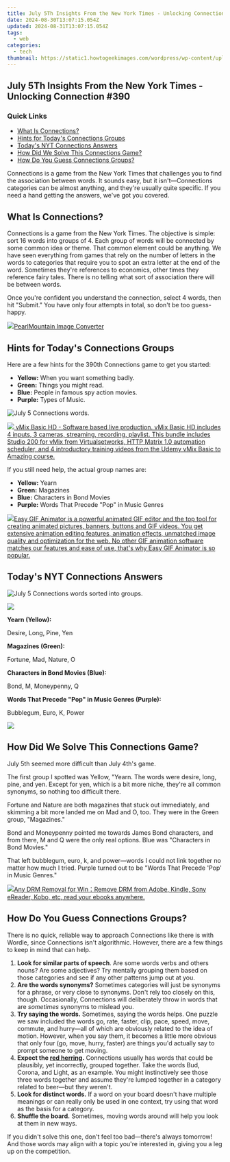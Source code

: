 ```yaml
---
title: July 5Th Insights From the New York Times - Unlocking Connection #390
date: 2024-08-30T13:07:15.054Z
updated: 2024-08-31T13:07:15.054Z
tags:
  - web
categories:
  - tech
thumbnail: https://static1.howtogeekimages.com/wordpress/wp-content/uploads/2024/06/nyt-connections-game-icon-on-a-phone-screen-and-several-magnifying-glasses-and-question-marks-around-it.jpg
---
```


## July 5Th Insights From the New York Times - Unlocking Connection #390

### Quick Links

* [What Is Connections?](https://article-tips.techidaily.com/updated-taking-video-action-with-gopro-burst-technology/)
* [Hints for Today's Connections Groups](https://win-answers.techidaily.com/solution-steps-overcoming-the-frustration-of-madden-21-freezing-on-windows-and-mac/)
* [Today's NYT Connections Answers](https://extra-lessons.techidaily.com/in-2024-advanced-tips-for-adding-effects-on-digital-videos/)
* [How Did We Solve This Connections Game?](https://bypass-frp.techidaily.com/in-2024-how-can-we-bypass-samsung-galaxy-a25-5g-frp-by-drfone-android/)
* [How Do You Guess Connections Groups?](https://fox-links.techidaily.com/new-listenleaders-pursuing-better-podcasts-for-2024/)

 Connections is a game from the New York Times that challenges you to find the association between words. It sounds easy, but it isn't—Connections categories can be almost anything, and they're usually quite specific. If you need a hand getting the answers, we've got you covered.

##  What Is Connections?

 Connections is a game from the New York Times. The objective is simple: sort 16 words into groups of 4\. Each group of words will be connected by some common idea or theme. That common element could be anything. We have seen everything from games that rely on the number of letters in the words to categories that require you to spot an extra letter at the end of the word. Sometimes they're references to economics, other times they reference fairy tales. There is no telling what sort of association there will be between words.

 Once you're confident you understand the connection, select 4 words, then hit "Submit." You have only four attempts in total, so don't be too guess-happy.

<!-- affiliate ads begin -->
<a href="https://secure.2checkout.com/order/checkout.php?PRODS=4550420&QTY=1&AFFILIATE=108875&CART=1"><img src="https://www.pearlmountainsoft.com/n_img/product/pic/f_02.jpg" border="0">PearlMountain Image Converter</a>
<!-- affiliate ads end -->
##  Hints for Today's Connections Groups

 Here are a few hints for the 390th Connections game to get you started:

* **Yellow:** When you want something badly.
* **Green:** Things you might read.
* **Blue:** People in famous spy action movies.
* **Purple:** Types of Music.

![July 5 Connections words.](https://static1.howtogeekimages.com/wordpress/wp-content/uploads/2024/07/july-5-connections.png) 

<!-- affiliate ads begin -->
<a href="https://secure.2checkout.com/order/checkout.php?PRODS=4718728&QTY=1&AFFILIATE=108875&CART=1"> <img src="https://secure.avangate.com/images/merchant/ce9a6fb2becc2d235e62b125e9260102/products/vMixCallScreenshot1-large.jpg" border="0"> vMix Basic HD - Software based live production. vMix Basic HD includes 4 inputs, 3 cameras, streaming, recording, playlist. 
This bundle includes Studio 200 for vMix from Virtualsetworks, HTTP Matrix 1.0 automation scheduler, and 4 introductory training videos from the Udemy vMix Basic to Amazing course. </a>
<!-- affiliate ads end -->
 If you still need help, the actual group names are:

* **Yellow:** Yearn
* **Green:** Magazines
* **Blue:** Characters in Bond Movies
* **Purple:** Words That Precede "Pop" in Music Genres

<!-- affiliate ads begin -->
<a href="https://secure.2checkout.com/order/checkout.php?PRODS=174416&QTY=1&AFFILIATE=108875&CART=1"><img src="https://www.easygifanimator.net/images/gif-animator.png" border="0">Easy GIF Animator is a powerful animated GIF editor and the top tool for creating animated pictures, banners, buttons and GIF videos. You get extensive animation editing features, animation effects, unmatched image quality and optimization for the web. No other GIF animation software matches our features and ease of use, that's why Easy GIF Animator is so popular.</a>
<!-- affiliate ads end -->
##  Today's NYT Connections Answers

![July 5 Connections words sorted into groups.](https://static1.howtogeekimages.com/wordpress/wp-content/uploads/2024/07/july-5-connections-filled.png) 

<!-- affiliate ads begin -->
<a href="https://store.iobit.com/order/checkout.php?PRODS=1468905&QTY=1&AFFILIATE=108875&CART=1"><img src="https://secure.avangate.com/images/merchant/184260348236f9554fe9375772ff966e/ascscan_728x90.png" border="0"></a>
<!-- affiliate ads end -->
**Yearn (Yellow):** 

 Desire, Long, Pine, Yen

**Magazines (Green):** 

 Fortune, Mad, Nature, O

**Characters in Bond Movies (Blue):** 

 Bond, M, Moneypenny, Q

**Words That Precede "Pop" in Music Genres (Purple):** 

 Bubblegum, Euro, K, Power

<!-- affiliate ads begin -->
<a href="https://secure.2checkout.com/order/checkout.php?PRODS=45152835&QTY=1&AFFILIATE=108875&CART=1"><img src="https://download.terabyteunlimited.com/banners/ad_800x450_d.jpg" border="0"></a>
<!-- affiliate ads end -->
##  How Did We Solve This Connections Game?

 July 5th seemed more difficult than July 4th's game. 

 The first group I spotted was Yellow, "Yearn. The words were desire, long, pine, and yen. Except for yen, which is a bit more niche, they're all common synonyms, so nothing too difficult there. 

 Fortune and Nature are both magazines that stuck out immediately, and skimming a bit more landed me on Mad and O, too. They were in the Green group, "Magazines." 

 Bond and Moneypenny pointed me towards James Bond characters, and from there, M and Q were the only real options. Blue was "Characters in Bond Movies." 

 That left bubblegum, euro, k, and power—words I could not link together no matter how much I tried. Purple turned out to be "Words That Precede 'Pop' in Music Genres." 

<!-- affiliate ads begin -->
<a href="https://secure.2checkout.com/order/checkout.php?PRODS=4600113&QTY=1&AFFILIATE=108875&CART=1"><img src="https://www.epubor.com/images/drm-removal-feature2.png" border="0">Any DRM Removal for Win：Remove DRM from Adobe, Kindle, Sony eReader, Kobo, etc, read your ebooks anywhere.</a>
<!-- affiliate ads end -->
##  How Do You Guess Connections Groups?

 There is no quick, reliable way to approach Connections like there is with Wordle, since Connections isn't algorithmic. However, there are a few things to keep in mind that can help.

1. **Look for similar parts of speech**. Are some words verbs and others nouns? Are some adjectives? Try mentally grouping them based on those categories and see if any other patterns jump out at you.
2. **Are the words synonyms?** Sometimes categories will just be synonyms for a phrase, or very close to synonyms. Don't rely too closely on this, though. Occasionally, Connections will deliberately throw in words that are _sometimes_ synonyms to mislead you.
3. **Try saying the words.** Sometimes, saying the words helps. One puzzle we saw included the words go, rate, faster, clip, pace, speed, move, commute, and hurry—all of which are obviously related to the idea of motion. However, when you say them, it becomes a little more obvious that only four (go, move, hurry, faster) are things you'd actually say to prompt someone to get moving.
4. **Expect the [red herring](https://www.merriam-webster.com/dictionary/red%20herring).** Connections usually has words that could be plausibly, yet incorrectly, grouped together. Take the words Bud, Corona, and Light, as an example. You might instinctively see those three words together and assume they're lumped together in a category related to beer—but they weren't.
5. **Look for distinct words.** If a word on your board doesn't have multiple meanings or can really only be used in one context, try using that word as the basis for a category.
6. **Shuffle the board.** Sometimes, moving words around will help you look at them in new ways.

 If you didn't solve this one, don't feel too bad—there's always tomorrow! And those words may align with a topic you're interested in, giving you a leg up on the competition.

<ins class="adsbygoogle"
     style="display:block"
     data-ad-format="autorelaxed"
     data-ad-client="ca-pub-7571918770474297"
     data-ad-slot="1223367746"></ins>



<ins class="adsbygoogle"
     style="display:block"
     data-ad-client="ca-pub-7571918770474297"
     data-ad-slot="8358498916"
     data-ad-format="auto"
     data-full-width-responsive="true"></ins>


